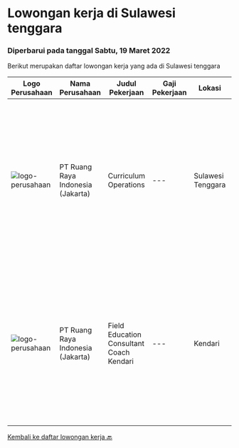 
  # Lowongan kerja di Sulawesi tenggara

  ### Diperbarui pada tanggal Sabtu, 19 Maret 2022

  Berikut merupakan daftar lowongan kerja yang ada di Sulawesi tenggara

  |Logo Perusahaan | Nama Perusahaan | Judul Pekerjaan | Gaji Pekerjaan | Lokasi | Deskripsi | Tanggal diunggah | Pranala |
  | -------------- | --------------- | --------------- | --------- | --------- | -------------- | ------- | ----------- |
  |![logo-perusahaan](https://image-service-cdn.seek.com.au/7eee59ea5934120f389dd02961ddcb6b62946481/ee4dce1061f3f616224767ad58cb2fc751b8d2dc)|PT Ruang Raya Indonesia (Jakarta)|Curriculum Operations|---|Sulawesi Tenggara|Ruangguru is a tech-enabled education company that provides a one-stop learning experience for students to have better access to quality content and...|Kamis, 10 Maret 2022|https://www.jobstreet.co.id/id/job/curriculum-operations-1030870478?token=0~86956080-ce0e-4030-9b3d-b58cc1aeea1a&sectionRank=1&jobId=jobstreet-id-job-1030870478|
|![logo-perusahaan](https://image-service-cdn.seek.com.au/7eee59ea5934120f389dd02961ddcb6b62946481/ee4dce1061f3f616224767ad58cb2fc751b8d2dc)|PT Ruang Raya Indonesia (Jakarta)|Field Education Consultant Coach Kendari|---|Kendari|Ruangguru is a tech-enabled education company that provides a one-stop learning experience for students to have better access to quality content and...|Kamis, 10 Maret 2022|https://www.jobstreet.co.id/id/job/field-education-consultant-coach-kendari-1030728078?token=0~86956080-ce0e-4030-9b3d-b58cc1aeea1a&sectionRank=2&jobId=jobstreet-id-job-1030728078|


  [Kembali ke daftar lowongan kerja 🔙](../README.md#daftar-lowongan-kerja)
  